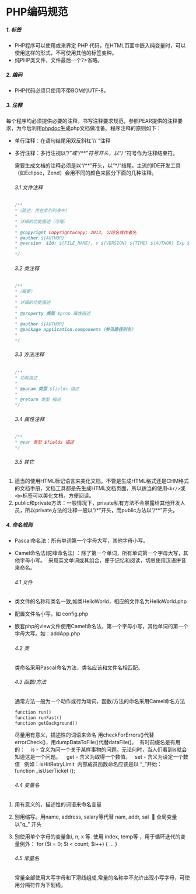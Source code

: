 # PHP编码规范
##### 1. 标签
* PHP程序可以使用<?php ?>或<?= ?>来界定 PHP 代码，在HTML页面中嵌入纯变量时，可以使用<?= ?>这样的形式，不可使用其他的标签变种。
* 纯PHP类文件，文件最后一个?>省略。

##### 2. 编码
* PHP代码必须只使用不带BOM的UTF-8。

##### 3. 注释
每个程序均必须提供必要的注释，书写注释要求规范，参照PEAR提供的注释要求，为今后利用[phpdoc](https://phpdoc.org/docs/latest/index.html)生成php文档做准备。程序注释的原则如下：
* 单行注释：在语句结尾用双反斜杠”// “注释
* 多行注释：多行注视以”/*”或“/**”符号开头，以”*/ “符号作为注释结束符。

    需要生成文档的注释必须是以“/**”开头，以“*/”结尾。主流的IDE开发工具（如Eclipse，Zend）会用不同的颜色来区分下面的几种注释。

    ###### 3.1 文件注释
    ```php
    /**   
    *（简述，用在索引列表中）  
    *   
    * 详细的功能描述（可略）  
    *   
    * @copyright Copyright&copy; 2013, 公司名或作者名  
    * @author ${AUTHOR}     
    * @version  $Id: ${FILE_NAME}, v ${VERSION} ${TIME} ${AUTHOR} Exp $  
    *
    */
    ```
    ###### 3.2 类注释
    ```php
    /**   
    *（概要）  
    *   
    * 详细的功能描述
    *
    * @property 类型 $prop 属性描述
    *
    * @author ${AUTHOR}     
    * @package application.components（参见路径别名）
    *
    */
    ```
    ###### 3.3 方法注释
    ```php
    /**   
    * 功能描述
    *  
    * @param 类型 $fields 描述  
    *    
    * @return 类型 描述
    */
    ```
    ###### 3.4 属性注释
    ```php
    /**   
    * @var 类型 $fields 描述  
    */
    ```
    ###### 3.5 其它
1) 适当的使用HTML标记语言来美化文档。不管是生成HTML格式还是CHM格式的文档手册，文档工具都是先生成HTML文档页面，所以适当的使用```<br/>```或```<b>```标签可以美化文档，方便阅读。
2) public和private方法：一般情况下，private私有方法不会暴露给其他开发人员，所以private方法的注释一般以“/*”开头，而public方法以“/**”开头。

##### 4. 命名规则
* Pascal命名法：所有单词第一个字母大写，其他字母小写。 
* Camel命名法(驼峰命名法) ：除了第一个单词，所有单词第一个字母大写，其他字母小写。 
采用英文单词或其组合，便于记忆和阅读，切忌使用汉语拼音来命名。 

    ###### 4.1 文件
* 类文件的名称和类名一致,如类HelloWorld，相应的文件名为HelloWorld.php
* 配置文件名小写，如 config.php
* 嵌套php的view文件使用Camel命名法，第一个字母小写，其他单词的第一个字母大写。如：addApp.php

    ###### 4.2 类
    类命名采用Pascal命名方法，类名应该和文件名相匹配。

    ###### 4.3 函数/方法
    通常方法一般为一个动作或行为动词，函数/方法的命名采用Camel命名方法

    ```php
    function run() 
    function runFast() 
    function getBackground()
    ```
    尽量用有意义，描述性的词语来命名
    用checkForErrors()代替errorCheck()，用dumpDataToFile()代替dataFile()。 
    有时前缀名是有用的：   
    is - 含义为问一个关于某样事物的问题。无论何时，当人们看到is就会知道这是一个问题。   
    get - 含义为取得一个数值。  
    set - 含义为设定一个数值  
    例如：isHitRetryLimit 
    内部成员函数命名应该是以 “_”开始：
    function _isUserTicket ();  

    ###### 4.4 变量名
1) 用有意义的，描述性的词语来命名变量  
2) 别用缩写。用name, address, salary等代替 nam, addr, sal   全局变量以”g_” 开头 
3) 别使用单个字母的变量象i, n, x 等. 使用 index, temp等 ，用于循环迭代的变量例外： for ($i = 0; $i < count; $i++) {   ... }

    ###### 4.5 常量名
    常量全部使用大写字母和下滑线组成,常量的名称中不允许出现小写字母，可使用分隔符作为下划线。

